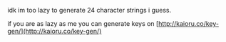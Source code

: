 idk im too lazy to generate 24 character strings i guess.

if you are as lazy as me you can generate keys on [http://kaioru.co/key-gen/](http://kaioru.co/key-gen/)
